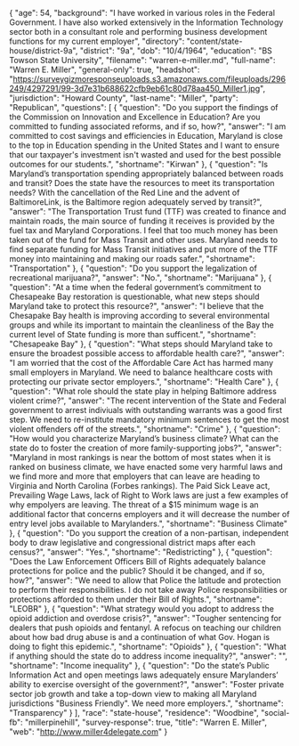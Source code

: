 {
  "age": 54,
  "background": "I have worked in various roles in the Federal Government. I have also worked extensively in the Information Technology sector both in a consultant role and performing business development functions for my current employer",
  "directory": "content/state-house/district-9a",
  "district": "9a",
  "dob": "10/4/1964",
  "education": "BS Towson State University",
  "filename": "warren-e-miller.md",
  "full-name": "Warren E. Miller",
  "general-only": true,
  "headshot": "https://surveygizmoresponseuploads.s3.amazonaws.com/fileuploads/296249/4297291/99-3d7e31b688622cfb9eb61c80d78aa450_Miller1.jpg",
  "jurisdiction": "Howard County",
  "last-name": "Miller",
  "party": "Republican",
  "questions": [
    {
      "question": "Do you support the findings of the Commission on Innovation and Excellence in Education? Are you committed to funding associated reforms, and if so, how?",
      "answer": "I am committed to cost savings and efficiencies in Education, Maryland is close to the top in Education spending in the United States and I want to ensure that our taxpayer's investment isn't wasted and used for the best possible outcomes for our students.",
      "shortname": "Kirwan"
    },
    {
      "question": "Is Maryland’s transportation spending appropriately balanced between roads and transit? Does the state have the resources to meet its transportation needs? With the cancellation of the Red Line and the advent of BaltimoreLink, is the Baltimore region adequately served by transit?",
      "answer": "The Transportation Trust fund (TTF) was created to finance and maintain roads, the main source of funding it receives is provided by the fuel tax and Maryland Corporations. I feel that too much money has been taken out of the fund for Mass Transit and other uses. Maryland needs to find separate funding for Mass Transit initiatives and put more of the TTF money into maintaining and making our roads safer.",
      "shortname": "Transportation"
    },
    {
      "question": "Do you support the legalization of recreational marijuana?",
      "answer": "No.",
      "shortname": "Marijuana"
    },
    {
      "question": "At a time when the federal government’s commitment to Chesapeake Bay restoration is questionable, what new steps should Maryland take to protect this resource?",
      "answer": "I believe that the Chesapake Bay health is improving according to several environmental groups and while its important to maintain the cleanliness of the Bay the current level of State funding is more than sufficent.",
      "shortname": "Chesapeake Bay"
    },
    {
      "question": "What steps should Maryland take to ensure the broadest possible access to affordable health care?",
      "answer": "I am worried that the cost of the Affordable Care Act has harmed many small employers in Maryland. We need to balance healthcare costs with protecting our private sector employers.",
      "shortname": "Health Care"
    },
    {
      "question": "What role should the state play in helping Baltimore address violent crime?",
      "answer": "The recent intervention of the State and Federal government to arrest indiviuals with outstanding warrants was a good first step. We need to re-institute mandatory minimum sentences to get the most violent offenders off of the streets.",
      "shortname": "Crime"
    },
    {
      "question": "How would you characterize Maryland’s business climate? What can the state do to foster the creation of more family-supporting jobs?",
      "answer": "Maryland in most rankings is near the bottom of most states when it is ranked on business climate, we have enacted some very harmful laws and we find more and more that employers that can leave are heading to Virginia and North Carolina (Forbes rankings). The Paid Sick Leave act, Prevailing Wage Laws, lack of Right to Work laws are just a few examples of why empolyers are leaving. The threat of a $15 minimum wage is an additional factor that concerns employers and it will decrease the number of entry level jobs available to Marylanders.",
      "shortname": "Business Climate"
    },
    {
      "question": "Do you support the creation of a non-partisan, independent body to draw legislative and congressional district maps after each census?",
      "answer": "Yes.",
      "shortname": "Redistricting"
    },
    {
      "question": "Does the Law Enforcement Officers Bill of Rights adequately balance protections for police and the public? Should it be changed, and if so, how?",
      "answer": "We need to allow that Police the latitude and protection to perform their responsibilities. I do not take away Police responsibilities or protections afforded to them under their Bill of Rights.",
      "shortname": "LEOBR"
    },
    {
      "question": "What strategy would you adopt to address the opioid addiction and overdose crisis?",
      "answer": "Tougher sentencing for dealers that push opioids and fentanyl. A refocus on teaching our children about how bad drug abuse is and a continuation of what Gov. Hogan is doing to fight this epidemic.",
      "shortname": "Opioids"
    },
    {
      "question": "What if anything should the state do to address income inequality?",
      "answer": "",
      "shortname": "Income inequality"
    },
    {
      "question": "Do the state’s Public Information Act and open meetings laws adequately ensure Marylanders’ ability to exercise oversight of the government?",
      "answer": "Foster private sector job growth and take a top-down view to making all Maryland jurisdictions \"Business Friendly\". We need more employers.",
      "shortname": "Transparency"
    }
  ],
  "race": "state-house",
  "residence": "Woodbine",
  "social-fb": "millerpinehill",
  "survey-response": true,
  "title": "Warren E. Miller",
  "web": "http://www.miller4delegate.com"
}
